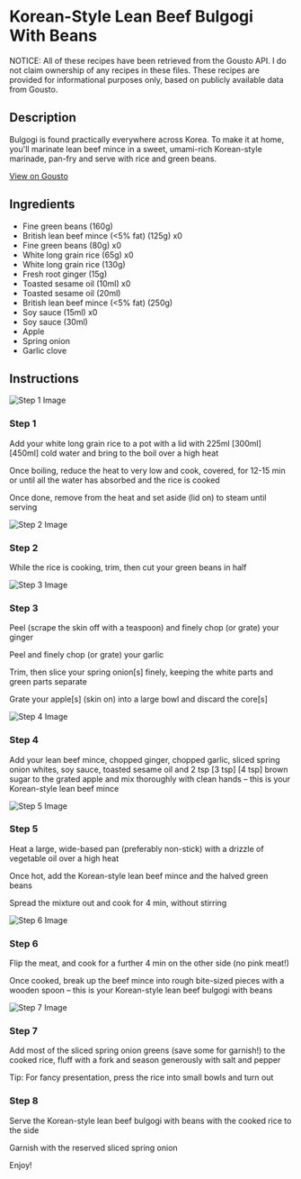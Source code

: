 # Korean-Style Lean Beef Bulgogi With Beans

NOTICE: All of these recipes have been retrieved from the Gousto API. I do not claim ownership of any recipes in these files. These recipes are provided for informational purposes only, based on publicly available data from Gousto.

## Description

Bulgogi is found practically everywhere across Korea. To make it at home, you'll marinate lean beef mince in a sweet, umami-rich Korean-style marinade, pan-fry and serve with rice and green beans.  

[View on Gousto](https://www.gousto.co.uk/recipes/cookbook/korean-style-lean-beef-bulgogi-with-beans)

## Ingredients

- Fine green beans (160g)
- British lean beef mince (<5% fat) (125g) x0
- Fine green beans (80g) x0
- White long grain rice (65g) x0
- White long grain rice (130g)
- Fresh root ginger (15g)
- Toasted sesame oil (10ml) x0
- Toasted sesame oil (20ml)
- British lean beef mince (<5% fat) (250g)
- Soy sauce (15ml) x0
- Soy sauce (30ml)
- Apple
- Spring onion
- Garlic clove

## Instructions

![Step 1 Image](https://production-media.gousto.co.uk/cms/recipe-step-image/step-1-copy-1621939570605-x200.jpg)

### Step 1

Add your white long grain rice to a pot with a lid with 225ml <span class="text-purple">[300ml] </span><span class="text-danger">[450ml]</span> cold water and bring to the boil over a high heat

Once boiling, reduce the heat to very low and cook, covered, for 12-15 min or until all the water has absorbed and the rice is cooked

Once done, remove from the heat and set aside (lid on) to steam until serving

![Step 2 Image](https://production-media.gousto.co.uk/cms/recipe-step-image/step-2-copy-1621939575824-x200.jpg)

### Step 2

While the rice is cooking, trim, then cut your green beans in half

![Step 3 Image](https://production-media.gousto.co.uk/cms/recipe-step-image/step-3-copy-1621939582157-x200.jpg)

### Step 3

Peel (scrape the skin off with a teaspoon) and finely chop (or grate) your ginger

Peel and finely chop (or grate) your garlic

Trim, then slice your spring onion[s] finely, keeping the white parts and green parts separate

Grate your apple[s]<span class="text-danger"> </span>(skin on) into a large bowl and discard the core[s]

![Step 4 Image](https://production-media.gousto.co.uk/cms/recipe-step-image/step-4-1624890307703-x200.jpg)

### Step 4

Add your lean beef mince, chopped ginger, chopped garlic, sliced spring onion whites, soy sauce, toasted sesame oil and 2 tsp<span class="text-danger"> <span class="text-purple">[3 tsp] </span>[4 tsp] </span>brown<span class="text-danger"> </span>sugar to the grated apple and mix thoroughly with clean hands – this is your Korean-style lean beef mince

![Step 5 Image](https://production-media.gousto.co.uk/cms/recipe-step-image/step-5-copy-1621939609531-x200.jpg)

### Step 5

Heat a large, wide-based pan (preferably non-stick) with a drizzle of vegetable oil over a high heat

Once hot, add the Korean-style lean beef mince and the halved green beans

Spread the mixture out and cook for 4 min, without stirring

![Step 6 Image](https://production-media.gousto.co.uk/cms/recipe-step-image/step-6-copy-1621939617294-x200.jpg)

### Step 6

Flip the meat, and cook for a further 4 min on the other side (no pink meat!)

Once cooked, break up the beef mince into rough bite-sized pieces with a wooden spoon – this is your Korean-style lean beef bulgogi with beans

![Step 7 Image](https://production-media.gousto.co.uk/cms/recipe-step-image/step-7-copy-1621939628675-x200.jpg)

### Step 7

Add most of the sliced spring onion greens (save some for garnish!) to the cooked rice, fluff with a fork and season generously with salt and pepper

Tip: For fancy presentation, press the rice into small bowls and turn out

### Step 8

Serve the Korean-style lean beef bulgogi with beans with the cooked rice to the side

Garnish with the reserved sliced spring onion

Enjoy!

